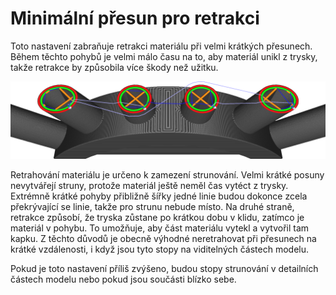 Minimální přesun pro retrakci
====
Toto nastavení zabraňuje retrakci materiálu při velmi krátkých přesunech. Během těchto pohybů je velmi málo času na to, aby materiál unikl z trysky, takže retrakce by způsobila více škody než užitku.

![Nejkratší pohyb uprostřed není retrahován](../../../articles/images/retraction_min_travel.png)

Retrahování materiálu je určeno k zamezení strunování. Velmi krátké posuny nevytvářejí struny, protože materiál ještě neměl čas vytéct z trysky. Extrémně krátké pohyby přibližně šířky jedné linie budou dokonce zcela překrývající se linie, takže pro strunu nebude místo. Na druhé straně, retrakce způsobí, že tryska zůstane po krátkou dobu v klidu, zatímco je materiál v pohybu. To umožňuje, aby část materiálu vytekl a vytvořil tam kapku. Z těchto důvodů je obecně výhodné neretrahovat při přesunech na krátké vzdálenosti, i když jsou tyto stopy na viditelných částech modelu.

Pokud je toto nastavení příliš zvýšeno, budou stopy strunování v detailních částech modelu nebo pokud jsou součásti blízko sebe.
